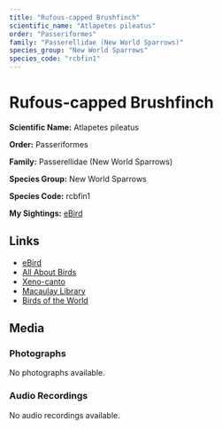 ```yaml
---
title: "Rufous-capped Brushfinch"
scientific_name: "Atlapetes pileatus"
order: "Passeriformes"
family: "Passerellidae (New World Sparrows)"
species_group: "New World Sparrows"
species_code: "rcbfin1"
---
```


# Rufous-capped Brushfinch

**Scientific Name:** Atlapetes pileatus

**Order:** Passeriformes

**Family:** Passerellidae (New World Sparrows)

**Species Group:** New World Sparrows

**Species Code:** rcbfin1

**My Sightings:** [eBird](https://ebird.org/lifelist?r=world&time=life&spp=rcbfin1)

## Links
* [eBird](https://ebird.org/species/rcbfin1) 
* [All About Birds](https://www.allaboutbirds.org/guide/rcbfin1) 
* [Xeno-canto](https://www.xeno-canto.org/species/atlapetes-pileatus) 
* [Macaulay Library](https://search.macaulaylibrary.org/catalog?taxonCode=rcbfin1&sort=rating_rank_desc)
* [Birds of the World](https://birdsoftheworld.org/bow/species/rcbfin1)

## Media
### Photographs
No photographs available.

### Audio Recordings
No audio recordings available.
